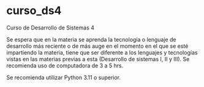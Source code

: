# curso_ds4
Curso de Desarrollo de Sistemas 4

Se espera que en la materia se aprenda la tecnología o lenguaje de desarrollo más reciente o de más auge en el momento en el que se esté impartiendo la materia, tiene que ser diferente a los lenguajes y tecnologías vistas en las materias previas a esta (Desarrollo de sistemas I, II y III). Se recomienda uso de computadora de 3 a 5 hrs. 

Se recomienda utilizar Python 3.11 o superior.
